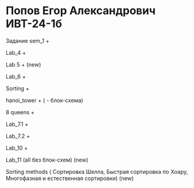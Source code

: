 # Попов Егор Александрович ИВТ-24-1б
Задание	
sem_1	+

Lab_4	+

Lab 5 + (new)

Lab_6	+

Sorting	+

hanoi_tower + ( - блок-схема)

8 queens	+

Lab_7.1	+

Lab_7.2	+

Lab_10	+

Lab_11 (all без блок-схем) (new)

Sorting methods ( Сортировка Шелла, Быстрая сортировка по Хоару, Многофазная и естественная сортировки) (new)
